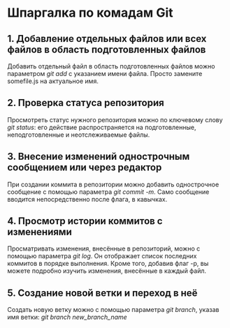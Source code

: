 # Шпаргалка по комадам Git
## 1. Добавление отдельных файлов или всех файлов в область подготовленных файлов
Добавить отдельный файл в область подготовленных файлов можно параметром *git add* с указанием имени файла. Просто замените somefile.js на актуальное имя.
## 2. Проверка статуса репозитория
Просмотреть статус нужного репозитория можно по ключевому слову *git status*: его действие распространяется на подготовленные, неподготовленные и неотслеживаемые файлы.
## 3. Внесение изменений однострочным сообщением или через редактор
При создании коммита в репозитории можно добавить однострочное сообщение с помощью параметра *git commit -m*. Само сообщение вводится непосредственно после флага, в кавычках.
## 4. Просмотр истории коммитов с изменениями
Просматривать изменения, внесённые в репозиторий, можно с помощью параметра *git log*. Он отображает список последних коммитов в порядке выполнения. Кроме того, добавив флаг -p, вы можете подробно изучить изменения, внесённые в каждый файл.
## 5. Создание новой ветки и переход в неё
Создать новую ветку можно с помощью параметра *git branch*, указав имя ветки: _git branch new_branch_name_
